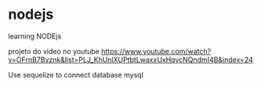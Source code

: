 # nodejs
learning NODEjs

projeto do video no youtube 
https://www.youtube.com/watch?v=OFrnB7Bvznk&list=PLJ_KhUnlXUPtbtLwaxxUxHqvcNQndmI4B&index=24

Use sequelize to connect database mysql